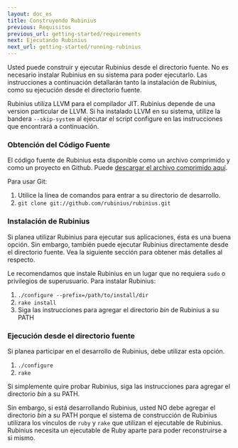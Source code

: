 ```yaml
---
layout: doc_es
title: Construyendo Rubinius
previous: Requisitos
previous_url: getting-started/requirements
next: Ejecutando Rubinius
next_url: getting-started/running-rubinius
---
```


Usted puede construir y ejecutar Rubinius desde el directorio
fuente. No es necesario instalar Rubinius en su sistema para poder
ejecutarlo.
Las instrucciones a continuación detallarán tanto la instalación de
Rubinius, como su ejecución desde el directorio fuente.

Rubinius utiliza LLVM para el compilador JIT. Rubinius depende de una
version particular de LLVM. Si ha instalado LLVM en su sistema,
utilize la bandera `--skip-system` al ejecutar el script configure en
las instrucciones que encontrará a continuación.

### Obtención del Código Fuente

El código fuente de Rubinius esta disponible como un archivo comprimido y como un
proyecto en Github.  Puede [descargar el archivo comprimido aquí](http://rubini.us/download/latest).

Para usar Git:


  1. Utilice la linea de comandos para entrar a su directorio de
  desarrollo.
  2. `git clone git://github.com/rubinius/rubinius.git`


### Instalación de Rubinius

Si planea utilizar Rubinius para ejecutar sus aplicaciones,
ésta es una buena opción. Sin embargo, también puede ejecutar Rubinius
directamente desde el directorio fuente. Vea la siguiente sección para
obtener más detalles al respecto.

Le recomendamos que instale Rubinius en un lugar que no requiera `sudo` o
privilegios de superusuario. Para instalar Rubinius:


  1. `./configure --prefix=/path/to/install/dir`
  2. `rake install`
  3. Siga las instrucciones para agregar el directorio _bin_ de Rubinius a su
     PATH

### Ejecución desde el directorio fuente

Si planea participar en el desarrollo de Rubinius, debe utilizar esta
opción.


  1. `./configure`
  2. `rake`

Si simplemente quire probar Rubinius, siga las instrucciones para
agregar el directorio _bin_ a su PATH.

Sin embargo, si está desarrollando Rubinius, usted NO debe agregar el
directorio _bin_ a su PATH porque el sistema de construcción de
Rubinius utilizara los vínculos de `ruby` y `rake` que utilizan el
ejecutable de Rubinius. Rubinius necesita
un ejecutable de Ruby aparte para poder reconstruirse a si mismo.

